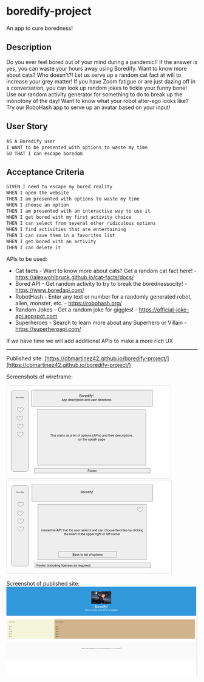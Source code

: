 # boredify-project
An app to cure boredness!

## Description

Do you ever feel bored out of your mind during a pandemic!! If the answer is yes, you can waste your hours away using Boredify. Want to know more about cats? Who doesn't?! Let us serve up a random cat fact at will to increase your grey matter! If you have Zoom fatigue or are just dazing off in a conversation, you can look up random jokes to tickle your funny bone! Use our random activity generator for something to do to break up the monotony of the day! Want to know what your robot alter-ego looks like? Try our RoboHash app to serve up an avatar based on your input!


## User Story
```
AS A Boredify user
I WANT to be presented with options to waste my time
SO THAT I can escape boredom
```

## Acceptance Criteria
```
GIVEN I need to escape my bored reality
WHEN I open the website
THEN I am presented with options to waste my time
WHEN I choose an option
THEN I am presented with an interactive way to use it
WHEN I get bored with my first activity choice
THEN I can select from several other ridiculous options
WHEN I find activities that are entertaining
THEN I can save them in a favorites list
WHEN I get bored with an activity
THEN I can delete it 
```

APIs to be used: 
* Cat facts - Want to know more about cats? Get a random cat fact here! - https://alexwohlbruck.github.io/cat-facts/docs/
* Bored API - Get random activity to try to break the borednessocity! - https://www.boredapi.com/
* RobotHash - Enter any text or number for a randomly generated robot, alien, monster, etc. - https://robohash.org/
* Random Jokes - Get a random joke for giggles! - https://official-joke-api.appspot.com
* Superheroes - Search to learn more about any Superhero or Villain - https://superheroapi.com/

If we have time we will add additional APIs to make a more rich UX

---


Published site:
[https://cbmartinez42.github.io/boredify-project/](https://cbmartinez42.github.io/boredify-project/)

Screenshots of wireframe:

<img src="./assets/images/wireframe-screenshot-1.PNG">
<img src="./assets/images/wireframe-screenshot-2.PNG">

Screenshot of published site:
<img src="./assets/images/boredify-screenshot.PNG">
